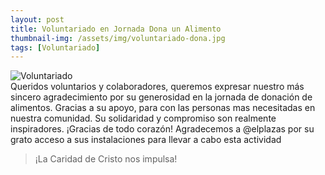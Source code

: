 ```yaml
---
layout: post
title: Voluntariado en Jornada Dona un Alimento
thumbnail-img: /assets/img/voluntariado-dona.jpg
tags: [Voluntariado]
---
```


![Voluntariado](https://fundacionsanvicentepallotti.github.io/assets/img/pic13.jpg)<br>
Queridos voluntarios y colaboradores, queremos expresar nuestro más sincero agradecimiento por su generosidad en la jornada de donación de alimentos.
Gracias a su apoyo, para con las personas mas necesitadas en nuestra comunidad.
Su solidaridad y compromiso son realmente inspiradores. ¡Gracias de todo corazón!
Agradecemos a @elplazas por su grato acceso a sus instalaciones para llevar a cabo esta actividad
> ¡La Caridad de Cristo nos impulsa!
